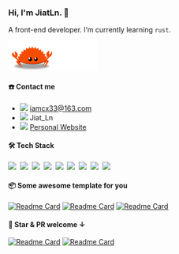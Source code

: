 ### Hi, I'm JiatLn. 👋

A front-end developer. I’m currently learning `rust`.

<img src="./ferris.gif" height="60" />

<!--
**JiatLn/JiatLn** is a ✨ _special_ ✨ repository because its `README.md` (this file) appears on your GitHub profile.

Here are some ideas to get you started:

- 🔭 I’m currently working on ...
- 🌱 I’m currently learning ...
- 👯 I’m looking to collaborate on ...
- 🤔 I’m looking for help with ...
- 💬 Ask me about ...
- 📫 How to reach me: ...
- 😄 Pronouns: ...
- ⚡ Fun fact: ...

[![JiatLn's GitHub stats](https://github-readme-stats.vercel.app/api?username=JiatLn&theme=radical)](https://github.com/JiatLn/JiatLn)
-->

<!-- <br /> -->

<!-- ![](https://github-profile-summary-cards.vercel.app/api/cards/profile-details?username=JiatLn&theme=github) -->

#### ☎️ Contact me

- <img height="18" src="https://api.iconify.design/ic/outline-email.svg">  [iamcx33@163.com](mailto:iamcx33@163.com)
- <img height="18" src="https://api.iconify.design/ic/baseline-wechat.svg"> Jiat_Ln
- <img height="18" src="https://api.iconify.design/logos/blogger.svg">  [Personal Website](https://jiatln.netlify.app)

#### 🛠 Tech Stack

<code><img height="20" src="https://api.iconify.design/logos-typescript-icon.svg"></code>&nbsp;
<code><img height="20" src="https://api.iconify.design/logos-vitejs.svg"></code>&nbsp;
<code><img height="20" src="https://api.iconify.design/logos:vue.svg"></code>&nbsp;
<code><img height="20" src="https://api.iconify.design/logos:nuxt-icon.svg"></code>&nbsp;
<code><img height="20" src="https://api.iconify.design/logos:vueuse.svg"></code>&nbsp;
<code><img height="20" src="https://api.iconify.design/logos-unocss.svg"></code>&nbsp;
<code><img height="20" src="https://api.iconify.design/logos-rust.svg"></code>&nbsp;
<code><img height="20" src="https://api.iconify.design/logos-react.svg"></code>&nbsp;
<code><img height="20" src="https://api.iconify.design/logos-nextjs.svg"></code>&nbsp;

#### 📦 Some awesome template for you

[![Readme Card](https://github-readme-stats.vercel.app/api/pin/?username=JiatLn&repo=vite2-vue3-ts-template)](https://github.com/JiatLn/vite2-vue3-ts-template)
[![Readme Card](https://github-readme-stats.vercel.app/api/pin/?username=JiatLn&repo=nuxt3-template)](https://github.com/JiatLn/nuxt3-template)
[![Readme Card](https://github-readme-stats.vercel.app/api/pin/?username=JiatLn&repo=tauri-vue-starter)](https://github.com/JiatLn/tauri-vue-starter)

#### 🌟 Star & PR welcome ↓

[![Readme Card](https://github-readme-stats.vercel.app/api/pin/?username=JiatLn&repo=color-art)](https://github.com/JiatLn/color-art)
[![Readme Card](https://github-readme-stats.vercel.app/api/pin/?username=JiatLn&repo=ri)](https://github.com/JiatLn/ri)




